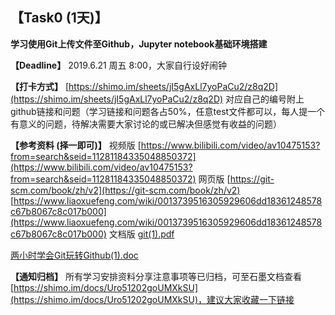 ## 【Task0 (1天)】
**学习使用Git上传文件至Github，Jupyter notebook基础环境搭建**

**【Deadline】**
2019.6.21 周五 8:00，大家自行设好闹钟

**【打卡方式】**
[https://shimo.im/sheets/jI5gAxLl7yoPaCu2/z8q2D](https://shimo.im/sheets/jI5gAxLl7yoPaCu2/z8q2D)
对应自己的编号附上github链接和问题（学习链接和问题各占50%，任意test文件都可以，每人提一个有意义的问题，待解决需要大家讨论的或已解决但感觉有收益的问题）

**【参考资料 (择一即可)】**
视频版
[https://www.bilibili.com/video/av10475153?from=search&seid=11281184335048850372](https://www.bilibili.com/video/av10475153?from=search&seid=11281184335048850372)
网页版
[https://git-scm.com/book/zh/v2](https://git-scm.com/book/zh/v2)
[https://www.liaoxuefeng.com/wiki/0013739516305929606dd18361248578c67b8067c8c017b000](https://www.liaoxuefeng.com/wiki/0013739516305929606dd18361248578c67b8067c8c017b000)
文档版
[git(1).pdf](https://uploader.shimo.im/f/WuXfgqcdB0I0lXlw.pdf)

[两小时学会Git玩转Github(1).doc](https://uploader.shimo.im/f/Noa5u0K4qCkqubTI.doc)


**【通知归档】**
所有学习安排资料分享注意事项等已归档，可至石墨文档查看[https://shimo.im/docs/Uro51202goUMXkSU](https://shimo.im/docs/Uro51202goUMXkSU)，建议大家收藏一下链接
